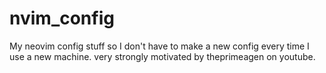 # nvim_config
My neovim config stuff so I don't have to make a new config every time I use a new machine. very strongly motivated by theprimeagen on youtube.
